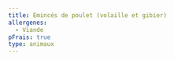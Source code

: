 ```yaml
---
title: Emincés de poulet (volaille et gibier)
allergenes:
  - Viande
pFrais: true
type: animaux
---
```

